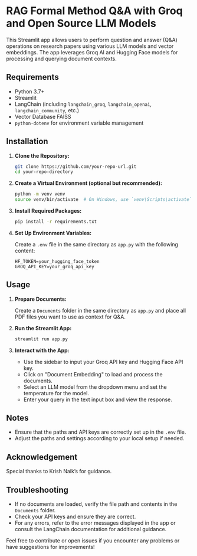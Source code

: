 # RAG Formal Method Q&A with Groq and Open Source LLM Models

This Streamlit app allows users to perform question and answer (Q&A) operations on research papers using various LLM models and vector embeddings. The app leverages Groq AI and Hugging Face models for processing and querying document contexts.

## Requirements

- Python 3.7+
- Streamlit
- LangChain (including `langchain_groq`, `langchain_openai`, `langchain_community`, etc.)
- Vector Database FAISS
- `python-dotenv` for environment variable management

## Installation

1. **Clone the Repository:**

   ```bash
   git clone https://github.com/your-repo-url.git
   cd your-repo-directory
   ```

2. **Create a Virtual Environment (optional but recommended):**

   ```bash
   python -m venv venv
   source venv/bin/activate  # On Windows, use `venv\Scripts\activate`
   ```

3. **Install Required Packages:**

   ```bash
   pip install -r requirements.txt
   ```

4. **Set Up Environment Variables:**

   Create a `.env` file in the same directory as `app.py` with the following content:

   ```env
   HF_TOKEN=your_hugging_face_token
   GROQ_API_KEY=your_groq_api_key
   ```

## Usage

1. **Prepare Documents:**

   Create a `Documents` folder in the same directory as `app.py` and place all PDF files you want to use as context for Q&A.

2. **Run the Streamlit App:**

   ```bash
   streamlit run app.py
   ```

3. **Interact with the App:**

   - Use the sidebar to input your Groq API key and Hugging Face API key.
   - Click on "Document Embedding" to load and process the documents.
   - Select an LLM model from the dropdown menu and set the temperature for the model.
   - Enter your query in the text input box and view the response.

## Notes

- Ensure that the paths and API keys are correctly set up in the `.env` file.
- Adjust the paths and settings according to your local setup if needed.

## Acknowledgement

Special thanks to Krish Naik’s for guidance.

## Troubleshooting

- If no documents are loaded, verify the file path and contents in the `Documents` folder.
- Check your API keys and ensure they are correct.
- For any errors, refer to the error messages displayed in the app or consult the LangChain documentation for additional guidance.

Feel free to contribute or open issues if you encounter any problems or have suggestions for improvements!






